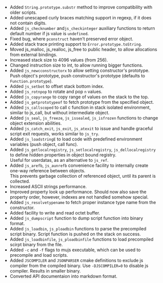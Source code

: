 * Added `String.prototype.substr` method to improve compatibility with older scripts.
* Added unescaped curly braces matching support in regexp, if it does not contain digits.
* Added `js_checknumber` and`js_checkinteger` auxiliary functions to return default number if js value is `undefined`.
* Fixed bug, where `pconstruct` haven't preserved error object.
* Added stack trace printing support to `Error.prototype.toString`.
* Moved js_malloc, js_realloc, js_free to public header, to allow allocations from external bindings.
* Increased stack size to 4096 values (from 256).
* Changed instruction size to int, to allow running bigger functions.
* Added `js_newcconstructorx` to allow setting constructor's prototype.   
  Push object's prototype, push constructor's prototype (defaults to `Function.prototype`).
* Added `js_setbot` to offset stack bottom index.
* Added `js_rotnpop` to rotate and pop `n` values.
* Added `js_copyrange` to copy range of values on the stack to the top.
* Added `js_getprototypeof` to fetch prototype from the specified object.
* Added `js_callscoped` to call c function in stack isolated environment, similar to js_call, but without intermediate object.
* Added `js_seal`, `js_freeze`, `js_issealed`, `js_isfrozen` functions to change object extension abilities.
* Added `js_catch_exit`, `js_exit`, `js_atexit` to issue and handle graceful script exit requests, works similar to `js_try`.
* Added `js_loadstringE` to load code with predefined environment variables (push object, call func).
* Added `js_getlocalregistry`, `js_setlocalregistry`, `js_dellocalregistry` to define hidden properties in object bound registry.  
  Useful for userdatas, as an alternative to `js_ref`.
* Added `js_arefb`, `js_aunrefb` convenience facility to internally create one-way reference between objects.  
  This prevents garbage collection of referenced object, until its parent is collected.
* Increased ASCII strings performance.
* Improved property look up performance.
  Should now also save the property order, however, indexes are not handled somehow special.
* Added `js_resolvetypename` to fetch proper instance type name from the constructor.
* Added facility to write and read octet buffer.
* Added `js_dumpscript` function to dump script function into binary format.
* Added `js_loadbin`, `js_ploadbin` functions to parse the precompiled script binary.
  Script function is pushed on the stack on success.
* Added `js_loadbinfile`, `js_ploadbinfile` functions to load precompiled scirpt binary from the file. 
* Added `-c` and `-f` flags to mujs executable, which can be used to precompile and load scripts.
* Added `JSCOMPILER` and `JSONPARSER` cmake definitions to exclude js compiler from the compiled binary.
  Use `-DJSCOMPILER=0` to disable js compiler. Results in smaller binary.
* Converted API documentaion into markdown format.
